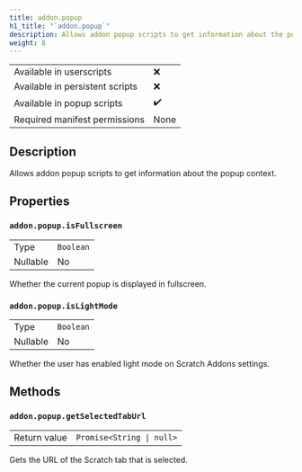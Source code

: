 ```yaml
---
title: addon.popup
h1_title: "`addon.popup`"
description: Allows addon popup scripts to get information about the popup context.
weight: 8
---
```


| | |
|-|-|
| Available in userscripts | ❌ |
| Available in persistent scripts | ❌ |
| Available in popup scripts | ✔️ |
| Required manifest permissions | None |

## Description
Allows addon popup scripts to get information about the popup context.

## Properties
### `addon.popup.isFullscreen`
<table>
  <tr>
    <td>Type</td>
    <td><code>Boolean</code></td>
  </tr>
  <tr>
    <td>Nullable</td>
    <td>No</td> 
  </tr>
</table>

Whether the current popup is displayed in fullscreen.

### `addon.popup.isLightMode`
<table>
  <tr>
    <td>Type</td>
    <td><code>Boolean</code></td>
  </tr>
  <tr>
    <td>Nullable</td>
    <td>No</td> 
  </tr>
</table>

Whether the user has enabled light mode on Scratch Addons settings.

## Methods
### `addon.popup.getSelectedTabUrl`
<table>
  <tr>
    <td>Return value</td>
    <td><code>Promise&lt;String | null></code></td>
  </tr>
</table>

Gets the URL of the Scratch tab that is selected.